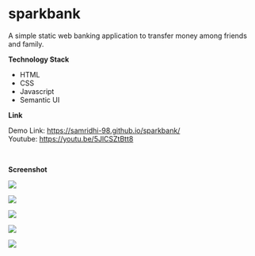 # sparkbank
A simple static web banking application to transfer money among friends and family.

**Technology Stack**

<ul>
<li> HTML
<li> CSS
<li> Javascript
<li> Semantic UI
</ul>

**Link**

Demo Link: https://samridhi-98.github.io/sparkbank/
<br>
Youtube: https://youtu.be/5JlCSZtBtt8

<br>

**Screenshot**

![](https://github.com/Samridhi-98/sparkbank/blob/main/images/image1.png)

![](https://github.com/Samridhi-98/sparkbank/blob/main/images/image2.png)

![](https://github.com/Samridhi-98/sparkbank/blob/main/images/image3.png)

![](https://github.com/Samridhi-98/sparkbank/blob/main/images/image4.png)

![](https://github.com/Samridhi-98/sparkbank/blob/main/images/image5.png)
